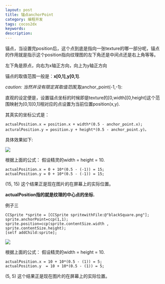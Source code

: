 ```yaml
---
layout: post
title: 锚点anchorPoint
category: 编程开发
tags: cocos2dx
keywords: 
description: 
---
```


锚点，当设置完position后，这个点到底是指向一张texture的哪一部分呢，锚点的作用就是指示这个position指向纹理图的左下角还是中间点还是右上角等等。

左下角是原点，向右为x轴正方向，向上为y轴正方向

锚点的取值范围一般是：**x[0,1],y[0,1]**.

*caution: 当然并没有限定其取值范围*,取anchor_point(-1,-1):

直观的设定便是，设置锚点坐标的时候即是texture的[0,width][0,height]这个范围映射为[0,1][0,1]相对应的点设置为当前位置position(x,y).

其真实的坐标公式是：

    actualPosition.x = position.x + width*(0.5 - anchor_point.x);
    acturalPosition.y = position.y + height*(0.5 - anchor_point.y)。


具体效果如下:

![](/Resources/锚点anchorPoint_1.gif)


根据上面的公式： 假设精灵的width = height = 10.

    actualPosition.x = 0 + 10*(0.5 - (-1)) = 15;
    actualPosition.y = 0 + 10*(0.5 - (-1)) = 15;

(15, 15) 这个结果正是现在图片的在屏幕上的实际位置。

**actualPosition指的就是纹理的中心点的坐标.**

例子三

    CCSprite *sprite = [CCSprite spritewithFile:@"blackSquare.png"];
    sprite.anchorPoint=ccp(1,1);
    sprite.position=ccp(sprite.contentSize.width , sprite.contentSize.height);
    [self addChild:sprite];
    

![](/Resources/锚点anchorPoint_2.gif)

根据上面的公式： 假设精灵的width = height = 10.

    actualPosition.x = 10 + 10*(0.5 - (1)) = 5;
    actualPosition.y  = 10 + 10*(0.5 - (1)) = 5; 

(5, 5) 这个结果正是现在图片的在屏幕上的实际位置。



